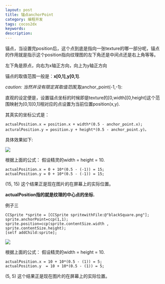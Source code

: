 ```yaml
---
layout: post
title: 锚点anchorPoint
category: 编程开发
tags: cocos2dx
keywords: 
description: 
---
```


锚点，当设置完position后，这个点到底是指向一张texture的哪一部分呢，锚点的作用就是指示这个position指向纹理图的左下角还是中间点还是右上角等等。

左下角是原点，向右为x轴正方向，向上为y轴正方向

锚点的取值范围一般是：**x[0,1],y[0,1]**.

*caution: 当然并没有限定其取值范围*,取anchor_point(-1,-1):

直观的设定便是，设置锚点坐标的时候即是texture的[0,width][0,height]这个范围映射为[0,1][0,1]相对应的点设置为当前位置position(x,y).

其真实的坐标公式是：

    actualPosition.x = position.x + width*(0.5 - anchor_point.x);
    acturalPosition.y = position.y + height*(0.5 - anchor_point.y)。


具体效果如下:

![](/Resources/锚点anchorPoint_1.gif)


根据上面的公式： 假设精灵的width = height = 10.

    actualPosition.x = 0 + 10*(0.5 - (-1)) = 15;
    actualPosition.y = 0 + 10*(0.5 - (-1)) = 15;

(15, 15) 这个结果正是现在图片的在屏幕上的实际位置。

**actualPosition指的就是纹理的中心点的坐标.**

例子三

    CCSprite *sprite = [CCSprite spritewithFile:@"blackSquare.png"];
    sprite.anchorPoint=ccp(1,1);
    sprite.position=ccp(sprite.contentSize.width , sprite.contentSize.height);
    [self addChild:sprite];
    

![](/Resources/锚点anchorPoint_2.gif)

根据上面的公式： 假设精灵的width = height = 10.

    actualPosition.x = 10 + 10*(0.5 - (1)) = 5;
    actualPosition.y  = 10 + 10*(0.5 - (1)) = 5; 

(5, 5) 这个结果正是现在图片的在屏幕上的实际位置。



